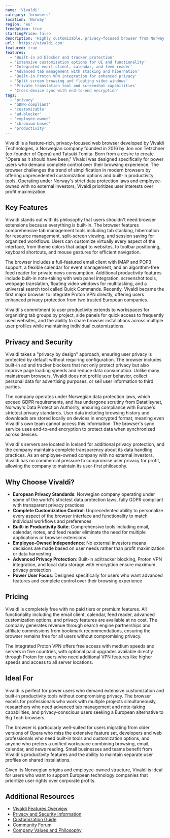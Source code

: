```yaml
---
name: 'Vivaldi'
category: 'browsers'
location: 'Norway'
region: 'eu'
freeOption: true
startingPrice: false
description: 'Highly customizable, privacy-focused browser from Norway with extensive built-in features and powerful personalization options.'
url: 'https://vivaldi.com'
featured: true
features:
  - 'Built-in ad blocker and tracker protection'
  - 'Extensive customization options for UI and functionality'
  - 'Integrated email client, calendar, and feed reader'
  - 'Advanced tab management with stacking and hibernation'
  - 'Built-in Proton VPN integration for enhanced privacy'
  - 'Split-screen browsing and floating video windows'
  - 'Private translation tool and screenshot capabilities'
  - 'Cross-device sync with end-to-end encryption'
tags:
  - 'privacy'
  - 'GDPR-compliant'
  - 'customizable'
  - 'ad-blocker'
  - 'employee-owned'
  - 'chromium-based'
  - 'productivity'
---
```


Vivaldi is a feature-rich, privacy-focused web browser developed by Vivaldi Technologies, a Norwegian company founded in 2016 by Jon von Tetzchner (co-founder of Opera) and Tatsuki Tomita. Born from a desire to create "Opera as it should have been," Vivaldi was designed specifically for power users who demand complete control over their browsing experience. The browser challenges the trend of simplification in modern browsers by offering unprecedented customization options and built-in productivity tools. Operating under Norway's strict data protection laws and employee-owned with no external investors, Vivaldi prioritizes user interests over profit maximization.

## Key Features

Vivaldi stands out with its philosophy that users shouldn't need browser extensions because everything is built-in. The browser features comprehensive tab management tools including tab stacking, hibernation for resource management, split-screen viewing, and session saving for organized workflows. Users can customize virtually every aspect of the interface, from theme colors that adapt to websites, to toolbar positioning, keyboard shortcuts, and mouse gestures for efficient navigation.

The browser includes a full-featured email client with IMAP and POP3 support, a flexible calendar for event management, and an algorithm-free feed reader for private news consumption. Additional productivity features include built-in note-taking with web panel integration, screenshot tools, webpage translation, floating video windows for multitasking, and a universal search tool called Quick Commands. Recently, Vivaldi became the first major browser to integrate Proton VPN directly, offering users enhanced privacy protection from two trusted European companies.

Vivaldi's commitment to user productivity extends to workspaces for organizing tab groups by project, side panels for quick access to frequently used websites, and the ability to share browser installations across multiple user profiles while maintaining individual customizations.

## Privacy and Security

Vivaldi takes a "privacy by design" approach, ensuring user privacy is protected by default without requiring configuration. The browser includes built-in ad and tracker blockers that not only protect privacy but also improve page loading speeds and reduce data consumption. Unlike many mainstream browsers, Vivaldi does not profile user behavior, collect personal data for advertising purposes, or sell user information to third parties.

The company operates under Norwegian data protection laws, which exceed GDPR requirements, and has undergone scrutiny from Datatilsynet, Norway's Data Protection Authority, ensuring compliance with Europe's strictest privacy standards. User data including browsing history and downloads are stored locally on devices in encrypted format, meaning even Vivaldi's own team cannot access this information. The browser's sync service uses end-to-end encryption to protect data when synchronized across devices.

Vivaldi's servers are located in Iceland for additional privacy protection, and the company maintains complete transparency about its data handling practices. As an employee-owned company with no external investors, Vivaldi has no commercial pressure to compromise user privacy for profit, allowing the company to maintain its user-first philosophy.

## Why Choose Vivaldi?

- **European Privacy Standards**: Norwegian company operating under some of the world's strictest data protection laws, fully GDPR compliant with transparent privacy practices
- **Complete Customization Control**: Unprecedented ability to personalize every aspect of the browser interface and functionality to match individual workflows and preferences
- **Built-in Productivity Suite**: Comprehensive tools including email, calendar, notes, and feed reader eliminate the need for multiple applications or browser extensions
- **Employee-Owned Independence**: No external investors means decisions are made based on user needs rather than profit maximization or data harvesting
- **Advanced Privacy Protection**: Built-in ad/tracker blocking, Proton VPN integration, and local data storage with encryption ensure maximum privacy protection
- **Power User Focus**: Designed specifically for users who want advanced features and complete control over their browsing experience

## Pricing

Vivaldi is completely free with no paid tiers or premium features. All functionality including the email client, calendar, feed reader, advanced customization options, and privacy features are available at no cost. The company generates revenue through search engine partnerships and affiliate commissions from bookmark recommendations, ensuring the browser remains free for all users without compromising privacy.

The integrated Proton VPN offers free access with medium speeds and servers in five countries, with optional paid upgrades available directly through Proton for users who need additional VPN features like higher speeds and access to all server locations.

## Ideal For

Vivaldi is perfect for power users who demand extensive customization and built-in productivity tools without compromising privacy. The browser excels for professionals who work with multiple projects simultaneously, researchers who need advanced tab management and note-taking capabilities, and privacy-conscious users seeking a European alternative to Big Tech browsers.

The browser is particularly well-suited for users migrating from older versions of Opera who miss the extensive feature set, developers and web professionals who need built-in tools and customization options, and anyone who prefers a unified workspace combining browsing, email, calendar, and news reading. Small businesses and teams benefit from Vivaldi's productivity features and the ability to maintain separate user profiles on shared installations.

Given its Norwegian origins and employee-owned structure, Vivaldi is ideal for users who want to support European technology companies that prioritize user rights over corporate profits.

## Additional Resources

- [Vivaldi Features Overview](https://vivaldi.com/features/)
- [Privacy and Security Information](https://vivaldi.com/privacy/)
- [Customization Guide](https://help.vivaldi.com/)
- [Community Forum](https://forum.vivaldi.net/)
- [Company Values and Philosophy](https://vivaldi.com/company/)
